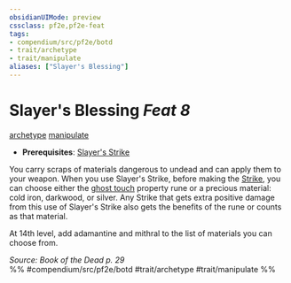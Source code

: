 ```yaml
---
obsidianUIMode: preview
cssclass: pf2e,pf2e-feat
tags:
- compendium/src/pf2e/botd
- trait/archetype
- trait/manipulate
aliases: ["Slayer's Blessing"]
---
```

# Slayer's Blessing  *Feat 8*  
[archetype](../../rules/traits/archetype.md)  [manipulate](../../rules/traits/manipulate.md)  

- **Prerequisites**: [Slayer's Strike](slayers-strike-botd.md)

You carry scraps of materials dangerous to undead and can apply them to your weapon. When you use Slayer's Strike, before making the [Strike](../../rules/actions/strike.md), you can choose either the [ghost touch](../equipment/items/ghost-touch.md) property rune or a precious material: cold iron, darkwood, or silver. Any Strike that gets extra positive damage from this use of Slayer's Strike also gets the benefits of the rune or counts as that material.

At 14th level, add adamantine and mithral to the list of materials you can choose from.

*Source: Book of the Dead p. 29*  
%% #compendium/src/pf2e/botd #trait/archetype #trait/manipulate %%